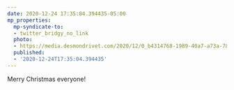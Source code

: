 ```yaml
---
date: 2020-12-24 17:35:04.394435-05:00
mp_properties:
  mp-syndicate-to:
  - twitter_bridgy_no_link
  photo:
  - https://media.desmondrivet.com/2020/12/0_b4314768-1989-40a7-a73a-78bd7335e08e.jpg
  published:
  - '2020-12-24T17:35:04.394435'
---
```


Merry Christmas everyone!